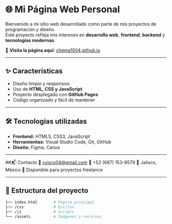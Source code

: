 # 🌐 Mi Página Web Personal

Bienvenido a mi sitio web desarrollado como parte de mis proyectos de programación y diseño.  
Este proyecto refleja mis intereses en **desarrollo web**, **frontend**, **backend** y **tecnologías modernas**.  

🔗 **Visita la página aquí:** [chema1004.github.io](https://chema1004.github.io/)

---

## ✨ Características
- Diseño limpio y responsivo
- Uso de **HTML, CSS y JavaScript**
- Proyecto desplegado con **GitHub Pages**
- Código organizado y fácil de mantener

---

## 🛠️ Tecnologías utilizadas
- **Frontend:** HTML5, CSS3, JavaScript  
- **Herramientas:** Visual Studio Code, Git, GitHub  
- **Diseño:** Figma, Canva  


---
##📬 Contacto
📧 ruisco04@gmail.com
📱 +52 (687) 153-9579
📍 Jalisco, México
💼 Disponible para proyectos freelance

---

## 📂 Estructura del proyecto
```bash
├── index.html       # Página principal
├── /css             # Estilos
├── /js              # Scripts
└── /assets          # Imágenes y recursos

